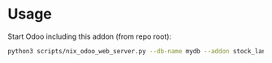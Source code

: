 # Usage

Start Odoo including this addon (from repo root):

```bash
python3 scripts/nix_odoo_web_server.py --db-name mydb --addon stock_landed_costs_currency
```

